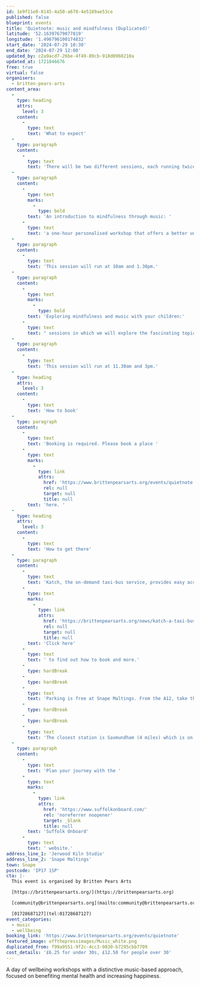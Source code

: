 ```yaml
---
id: 1e9f11e0-8145-4a50-a670-4e5189ae53ce
published: false
blueprint: events
title: 'Quietnote: music and mindfulness (Duplicated)'
latitude: '52.16397679077819'
longitude: '1.496796100174832'
start_date: '2024-07-29 10:30'
end_date: '2024-07-29 12:00'
updated_by: c2a9acd7-26be-4f49-89cb-918d0960210a
updated_at: 1721846676
free: true
virtual: false
organisers:
  - britten-pears-arts
content_area:
  -
    type: heading
    attrs:
      level: 3
    content:
      -
        type: text
        text: 'What to expect'
  -
    type: paragraph
    content:
      -
        type: text
        text: 'There will be two different sessions, each running twice, throughout the day:'
  -
    type: paragraph
    content:
      -
        type: text
        marks:
          -
            type: bold
        text: 'An introduction to mindfulness through music: '
      -
        type: text
        text: 'a one-hour personalised workshop that offers a better understanding of the practices of mindfulness through music and how this relates to the bigger picture of mental wellbeing. Participants will work with traditional mindfulness practices and guided musical meditations, and there will be an open discussion about how this practice can help to boost lifestyle.'
  -
    type: paragraph
    content:
      -
        type: text
        text: 'This session will run at 10am and 1.30pm.'
  -
    type: paragraph
    content:
      -
        type: text
        marks:
          -
            type: bold
        text: 'Exploring mindfulness and music with your children:'
      -
        type: text
        text: " sessions in which we will explore the fascinating topic of mindfulness and music with your children. Mindfulness is not all about relaxation and ‘inner peace’; it's also about heightening our senses, focusing our minds, and improving our skills - all of which can be instrumental in enriching the lives of the young people around us. Please note - this session is primarily for adults and is not intended to be a workshop for or with young children."
  -
    type: paragraph
    content:
      -
        type: text
        text: 'This session will run at 11.30am and 3pm.'
  -
    type: heading
    attrs:
      level: 3
    content:
      -
        type: text
        text: 'How to book'
  -
    type: paragraph
    content:
      -
        type: text
        text: 'Booking is required. Please book a place '
      -
        type: text
        marks:
          -
            type: link
            attrs:
              href: 'https://www.brittenpearsarts.org/events/quietnote'
              rel: null
              target: null
              title: null
        text: 'here. '
  -
    type: heading
    attrs:
      level: 3
    content:
      -
        type: text
        text: 'How to get there'
  -
    type: paragraph
    content:
      -
        type: text
        text: 'Katch, the on-demand taxi-bus service, provides easy access to Snape Maltings, connecting it to the towns of Framlingham, Parham, Hacheston, Wickham Market, Wickham Market Railway Station at Campsea Ashe, and Tunstall. '
      -
        type: text
        marks:
          -
            type: link
            attrs:
              href: 'https://brittenpearsarts.org/news/katch-a-taxi-bus-to-snape-maltings'
              rel: null
              target: null
              title: null
        text: 'Click here'
      -
        type: text
        text: ' to find out how to book and more.'
      -
        type: hardBreak
      -
        type: hardBreak
      -
        type: text
        text: 'Parking is free at Snape Maltings. From the A12, take the A1094 signposted towards Snape Maltings. Turn right at Snape Church onto the B1069, then continue through the village of Snape before turning left into Snape Maltings (postcode IP17 1SP).'
      -
        type: hardBreak
      -
        type: hardBreak
      -
        type: text
        text: 'The closest station is Saxmundham (4 miles) which is on the East Suffolk Ipswich – Lowestoft train line. Wickham Market station (6 miles) is located in Campsea Ash on the same line.'
  -
    type: paragraph
    content:
      -
        type: text
        text: 'Plan your journey with the '
      -
        type: text
        marks:
          -
            type: link
            attrs:
              href: 'https://www.suffolkonboard.com/'
              rel: 'noreferrer noopener'
              target: _blank
              title: null
        text: 'Suffolk Onboard'
      -
        type: text
        text: ' website.'
address_line_1: 'Jerwood Kiln Studio'
address_line_2: 'Snape Maltings'
town: Snape
postcode: 'IP17 1SP'
cta: |-
  This event is organised by Britten Pears Arts

  [https://brittenpearsarts.org/](https://brittenpearsarts.org)

  [community@brittenpearsarts.org](mailto:community@brittenpearsarts.org)

  [01728687127](tel:01728687127)
event_categories:
  - music
  - wellbeing
booking_link: 'https://www.brittenpearsarts.org/events/quietnote'
featured_image: offthepressimages/Music_white.png
duplicated_from: f99a9551-9f2c-4cc3-9830-b7295cbb7709
cost_details: '£6.25 for under 30s, £12.50 for people over 30'
---
```

A day of wellbeing workshops with a distinctive music-based approach, focused on benefiting mental health and increasing happiness.